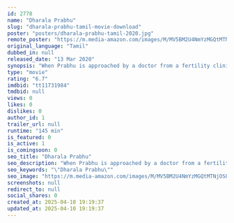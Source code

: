 ```yaml
---
id: 2778
name: "Dharala Prabhu"
slug: "dharala-prabhu-tamil-movie-download"
poster: "posters/dharala-prabhu-tamil-2020.jpg"
remote_poster: "https://m.media-amazon.com/images/M/MV5BM2U4NmYzMGQtMTNjOS00M2MxLWIwMTYtMDM4MDIzMmRjNDA1XkEyXkFqcGc@._V1_SX300.jpg"
original_language: "Tamil"
dubbed_in: null
released_date: "13 Mar 2020"
synopsis: "When Prabhu is approached by a doctor from a fertility clinic, he agrees to donate his sperm to make some money. While his sperm is highly successful, his own life gets twisted around because of it."
type: "movie"
rating: "6.7"
imdbid: "tt11731984"
tmdbid: null
views: 0
likes: 0
dislikes: 0
author_id: 1
trailer_url: null
runtime: "145 min"
is_featured: 0
is_active: 1
is_comingsoon: 0
seo_title: "Dharala Prabhu"
seo_description: "When Prabhu is approached by a doctor from a fertility clinic, he agrees to donate his sperm to make some money. While his sperm is highly successful, his own life gets twisted around because of it."
seo_keywords: "\"Dharala Prabhu\""
seo_image: "https://m.media-amazon.com/images/M/MV5BM2U4NmYzMGQtMTNjOS00M2MxLWIwMTYtMDM4MDIzMmRjNDA1XkEyXkFqcGc@._V1_SX300.jpg"
screenshots: null
redirect_to: null
social_shares: 0
created_at: 2025-04-10 19:19:37
updated_at: 2025-04-10 19:19:37
---
```


